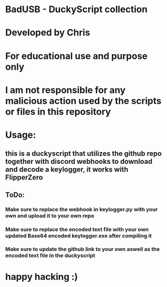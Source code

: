# BadUSB - DuckyScript collection

# Developed by Chris 

# For educational use and purpose only

# I am not responsible for any malicious action used by the scripts or files in this repository

# Usage: 
##   this is a duckyscript that utilizes the github repo together with discord webhooks to download and decode a keylogger, it works with FlipperZero

## ToDo:
###   Make sure to replace the webhook in keylogger.py with your own and upload it to your own repo
###   Make sure to replace the encoded text file with your own updated Base64 encoded keylogger.exe after compiling it
###   Make sure to update the github link to your own aswell as the encoded text file in the duckyscript

# happy hacking :)
